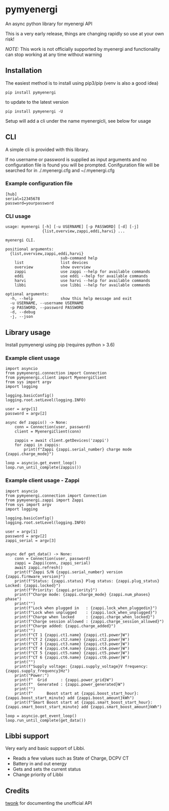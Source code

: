 # pymyenergi

An async python library for myenergi API

This is a very early release, things are changing rapidly so use at your own risk!

_NOTE:_ This work is not officially supported by myenergi and functionality can stop working at any time without warning

## Installation

The easiest method is to install using pip3/pip (venv is also a good idea)

```
pip install pymyenergi
```

to update to the latest version

```
pip install pymyenergi -U
```

Setup will add a cli under the name myenergicli, see below for usage

## CLI

A simple cli is provided with this library.

If no username or password is supplied as input arguments and no configuration file is found you will be prompted.
Conifguration file will be searched for in ./.myenergi.cfg and ~/.myenergi.cfg

### Example configuration file

```
[hub]
serial=12345678
password=yourpassword
```

### CLI usage

```
usage: myenergi [-h] [-u USERNAME] [-p PASSWORD] [-d] [-j]
                {list,overview,zappi,eddi,harvi} ...

myenergi CLI.

positional arguments:
  {list,overview,zappi,eddi,harvi}
                        sub-command help
    list                list devices
    overview            show overview
    zappi               use zappi --help for available commands
    eddi                use eddi --help for available commands
    harvi               use harvi --help for available commands
    libbi               use libbi --help for available commands

optional arguments:
  -h, --help            show this help message and exit
  -u USERNAME, --username USERNAME
  -p PASSWORD, --password PASSWORD
  -d, --debug
  -j, --json
```

## Library usage

Install pymyenergi using pip (requires python > 3.6)

### Example client usage

```
import asyncio
from pymyenergi.connection import Connection
from pymyenergi.client import MyenergiClient
from sys import argv
import logging

logging.basicConfig()
logging.root.setLevel(logging.INFO)

user = argv[1]
password = argv[2]

async def zappis() -> None:
    conn = Connection(user, password)
    client = MyenergiClient(conn)

    zappis = await client.getDevices('zappi')
    for zappi in zappis:
        print(f"Zappi {zappi.serial_number} charge mode {zappi.charge_mode}")

loop = asyncio.get_event_loop()
loop.run_until_complete(zappis())
```

### Example client usage - Zappi

```
import asyncio
from pymyenergi.connection import Connection
from pymyenergi.zappi import Zappi
from sys import argv
import logging

logging.basicConfig()
logging.root.setLevel(logging.INFO)

user = argv[1]
password = argv[2]
zappi_serial = argv[3]


async def get_data() -> None:
    conn = Connection(user, password)
    zappi = Zappi(conn, zappi_serial)
    await zappi.refresh()
    print(f"Zappi S/N {zappi.serial_number} version {zappi.firmware_version}")
    print(f"Status: {zappi.status} Plug status: {zappi.plug_status} Locked: {zappi.locked}")
    print(f"Priority: {zappi.priority}")
    print(f"Charge mode: {zappi.charge_mode} {zappi.num_phases} phase")
    print("")
    print(f"Lock when plugged in   : {zappi.lock_when_pluggedin}")
    print(f"Lock when unplugged    : {zappi.lock_when_unplugged}")
    print(f"Charge when locked     : {zappi.charge_when_locked}")
    print(f"Charge session allowed : {zappi.charge_session_allowed}")
    print(f"Charge added: {zappi.charge_added}")
    print("")
    print(f"CT 1 {zappi.ct1.name} {zappi.ct1.power}W")
    print(f"CT 2 {zappi.ct2.name} {zappi.ct2.power}W")
    print(f"CT 3 {zappi.ct3.name} {zappi.ct3.power}W")
    print(f"CT 4 {zappi.ct4.name} {zappi.ct4.power}W")
    print(f"CT 5 {zappi.ct5.name} {zappi.ct5.power}W")
    print(f"CT 6 {zappi.ct6.name} {zappi.ct6.power}W")
    print("")
    print(f"Supply voltage: {zappi.supply_voltage}V frequency: {zappi.supply_frequency}Hz")
    print("Power:")
    print(f"  Grid      : {zappi.power_grid}W")
    print(f"  Generated : {zappi.power_generated}W")
    print("")
    print(f"      Boost start at {zappi.boost_start_hour}:{zappi.boost_start_minute} add {zappi.boost_amount}kWh")
    print(f"Smart Boost start at {zappi.smart_boost_start_hour}:{zappi.smart_boost_start_minute} add {zappi.smart_boost_amount}kWh")

loop = asyncio.get_event_loop()
loop.run_until_complete(get_data())
```

## Libbi support
Very early and basic support of Libbi.

- Reads a few values such as State of Charge, DCPV CT
- Battery in and out energy
- Gets and sets the current status
- Change priority of Libbi



## Credits

[twonk](https://github.com/twonk/MyEnergi-App-Api) for documenting the unofficial API
